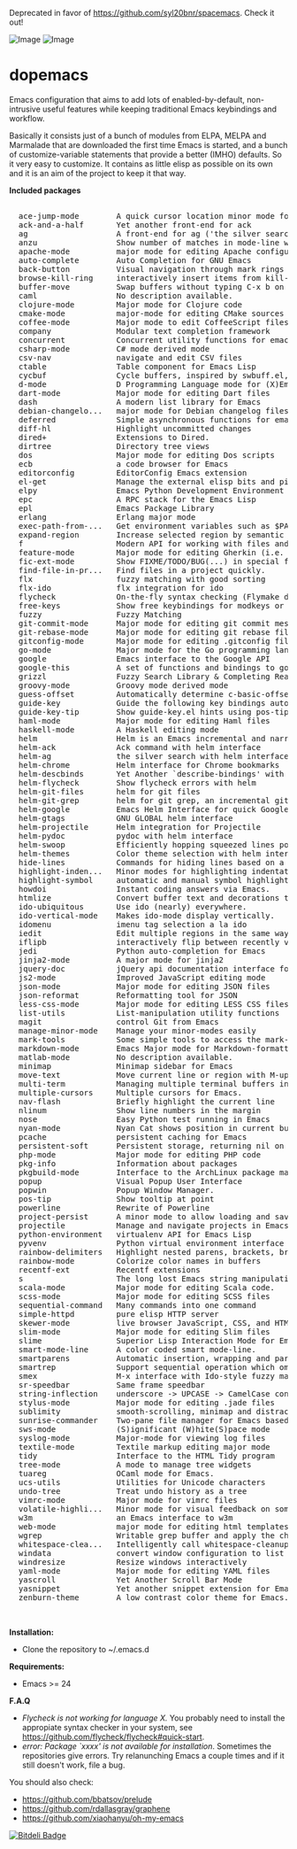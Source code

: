 Deprecated in favor of https://github.com/syl20bnr/spacemacs. Check it out!

![Image](../../blob/master/dopemacs.png?raw=true)
![Image](../../blob/master/dopemacs2.png?raw=true)

dopemacs
========

Emacs configuration that aims to add lots of enabled-by-default,
non-intrusive useful features while keeping traditional Emacs
keybindings and workflow.

Basically it consists just of a bunch of modules from ELPA, MELPA and
Marmalade that are downloaded the first time Emacs is started, and a
bunch of customize-variable statements that provide a better (IMHO)
defaults. So it very easy to customize. It contains as little elisp as
possible on its own and it is an aim of the project to keep it that
way.

**Included packages**

<pre>

  ace-jump-mode        A quick cursor location minor mode for emacs
  ack-and-a-half       Yet another front-end for ack
  ag                   A front-end for ag ('the silver searcher'), the C ack replacement.
  anzu                 Show number of matches in mode-line while searching
  apache-mode          major mode for editing Apache configuration files
  auto-complete        Auto Completion for GNU Emacs
  back-button          Visual navigation through mark rings
  browse-kill-ring     interactively insert items from kill-ring
  buffer-move          Swap buffers without typing C-x b on each window
  caml                 No description available.
  clojure-mode         Major mode for Clojure code
  cmake-mode           major-mode for editing CMake sources
  coffee-mode          Major mode to edit CoffeeScript files in Emacs
  company              Modular text completion framework
  concurrent           Concurrent utility functions for emacs lisp
  csharp-mode          C# mode derived mode
  csv-nav              navigate and edit CSV files
  ctable               Table component for Emacs Lisp
  cycbuf               Cycle buffers, inspired by swbuff.el, swbuff-x.el, and bs.el
  d-mode               D Programming Language mode for (X)Emacs
  dart-mode            Major mode for editing Dart files
  dash                 A modern list library for Emacs
  debian-changelo...   major mode for Debian changelog files.
  deferred             Simple asynchronous functions for emacs lisp
  diff-hl              Highlight uncommitted changes
  dired+               Extensions to Dired.
  dirtree              Directory tree views
  dos                  Major mode for editing Dos scripts
  ecb                  a code browser for Emacs
  editorconfig         EditorConfig Emacs extension
  el-get               Manage the external elisp bits and pieces you depend upon
  elpy                 Emacs Python Development Environment
  epc                  A RPC stack for the Emacs Lisp
  epl                  Emacs Package Library
  erlang               Erlang major mode
  exec-path-from-...   Get environment variables such as $PATH from the shell
  expand-region        Increase selected region by semantic units.
  f                    Modern API for working with files and directories
  feature-mode         Major mode for editing Gherkin (i.e. Cucumber) user stories
  fic-ext-mode         Show FIXME/TODO/BUG(...) in special face only in comments and strings
  find-file-in-pr...   Find files in a project quickly.
  flx                  fuzzy matching with good sorting
  flx-ido              flx integration for ido
  flycheck             On-the-fly syntax checking (Flymake done right)
  free-keys            Show free keybindings for modkeys or prefixes
  fuzzy                Fuzzy Matching
  git-commit-mode      Major mode for editing git commit messages
  git-rebase-mode      Major mode for editing git rebase files
  gitconfig-mode       Major mode for editing .gitconfig files
  go-mode              Major mode for the Go programming language
  google               Emacs interface to the Google API
  google-this          A set of functions and bindings to google under point.
  grizzl               Fuzzy Search Library & Completing Read
  groovy-mode          Groovy mode derived mode
  guess-offset         Automatically determine c-basic-offset
  guide-key            Guide the following key bindings automatically and dynamically
  guide-key-tip        Show guide-key.el hints using pos-tip.el
  haml-mode            Major mode for editing Haml files
  haskell-mode         A Haskell editing mode
  helm                 Helm is an Emacs incremental and narrowing framework
  helm-ack             Ack command with helm interface
  helm-ag              the silver search with helm interface
  helm-chrome          Helm interface for Chrome bookmarks
  helm-descbinds       Yet Another `describe-bindings' with `helm'.
  helm-flycheck        Show flycheck errors with helm
  helm-git-files       helm for git files
  helm-git-grep        helm for git grep, an incremental git-grep(1)
  helm-google          Emacs Helm Interface for quick Google searches
  helm-gtags           GNU GLOBAL helm interface
  helm-projectile      Helm integration for Projectile
  helm-pydoc           pydoc with helm interface
  helm-swoop           Efficiently hopping squeezed lines powered by helm interface
  helm-themes          Color theme selection with helm interface
  hide-lines           Commands for hiding lines based on a regexp
  highlight-inden...   Minor modes for highlighting indentation
  highlight-symbol     automatic and manual symbol highlighting
  howdoi               Instant coding answers via Emacs.
  htmlize              Convert buffer text and decorations to HTML.
  ido-ubiquitous       Use ido (nearly) everywhere.
  ido-vertical-mode    Makes ido-mode display vertically.
  idomenu              imenu tag selection a la ido
  iedit                Edit multiple regions in the same way simultaneously.
  iflipb               interactively flip between recently visited buffers
  jedi                 Python auto-completion for Emacs
  jinja2-mode          A major mode for jinja2
  jquery-doc           jQuery api documentation interface for emacs
  js2-mode             Improved JavaScript editing mode
  json-mode            Major mode for editing JSON files
  json-reformat        Reformatting tool for JSON
  less-css-mode        Major mode for editing LESS CSS files (lesscss.org)
  list-utils           List-manipulation utility functions
  magit                control Git from Emacs
  manage-minor-mode    Manage your minor-modes easily
  mark-tools           Some simple tools to access the mark-ring in Emacs
  markdown-mode        Emacs Major mode for Markdown-formatted text files
  matlab-mode          No description available.
  minimap              Minimap sidebar for Emacs
  move-text            Move current line or region with M-up or M-down.
  multi-term           Managing multiple terminal buffers in Emacs.
  multiple-cursors     Multiple cursors for Emacs.
  nav-flash            Briefly highlight the current line
  nlinum               Show line numbers in the margin
  nose                 Easy Python test running in Emacs
  nyan-mode            Nyan Cat shows position in current buffer in mode-line.
  pcache               persistent caching for Emacs
  persistent-soft      Persistent storage, returning nil on failure
  php-mode             Major mode for editing PHP code
  pkg-info             Information about packages
  pkgbuild-mode        Interface to the ArchLinux package manager
  popup                Visual Popup User Interface
  popwin               Popup Window Manager.
  pos-tip              Show tooltip at point
  powerline            Rewrite of Powerline
  project-persist      A minor mode to allow loading and saving of project settings.
  projectile           Manage and navigate projects in Emacs easily
  python-environment   virtualenv API for Emacs Lisp
  pyvenv               Python virtual environment interface
  rainbow-delimiters   Highlight nested parens, brackets, braces a different color at each depth.
  rainbow-mode         Colorize color names in buffers
  recentf-ext          Recentf extensions
  s                    The long lost Emacs string manipulation library.
  scala-mode           Major mode for editing Scala code.
  scss-mode            Major mode for editing SCSS files
  sequential-command   Many commands into one command
  simple-httpd         pure elisp HTTP server
  skewer-mode          live browser JavaScript, CSS, and HTML interaction
  slim-mode            Major mode for editing Slim files
  slime                Superior Lisp Interaction Mode for Emacs
  smart-mode-line      A color coded smart mode-line.
  smartparens          Automatic insertion, wrapping and paredit-like navigation with user defined pairs.
  smartrep             Support sequential operation which omitted prefix keys.
  smex                 M-x interface with Ido-style fuzzy matching.
  sr-speedbar          Same frame speedbar
  string-inflection    underscore -> UPCASE -> CamelCase conversion of names
  stylus-mode          Major mode for editing .jade files
  sublimity            smooth-scrolling, minimap and distraction-free mode
  sunrise-commander    Two-pane file manager for Emacs based on Dired and inspired by MC
  sws-mode             (S)ignificant (W)hite(S)pace mode
  syslog-mode          Major-mode for viewing log files
  textile-mode         Textile markup editing major mode
  tidy                 Interface to the HTML Tidy program
  tree-mode            A mode to manage tree widgets
  tuareg               OCaml mode for Emacs.
  ucs-utils            Utilities for Unicode characters
  undo-tree            Treat undo history as a tree
  vimrc-mode           Major mode for vimrc files
  volatile-highli...   Minor mode for visual feedback on some operations.
  w3m                  an Emacs interface to w3m
  web-mode             major mode for editing html templates
  wgrep                Writable grep buffer and apply the changes to files
  whitespace-clea...   Intelligently call whitespace-cleanup on save
  windata              convert window configuration to list
  windresize           Resize windows interactively
  yaml-mode            Major mode for editing YAML files
  yascroll             Yet Another Scroll Bar Mode
  yasnippet            Yet another snippet extension for Emacs.
  zenburn-theme        A low contrast color theme for Emacs.


</pre>

**Installation:**

- Clone the repository to ~/.emacs.d

**Requirements:**

- Emacs >= 24

**F.A.Q**
- *Flycheck is not working for language X.* You probably need to install the appropiate syntax checker in your system, see https://github.com/flycheck/flycheck#quick-start.
- *error: Package `xxxx' is not available for installation*. Sometimes the repositories give errors. Try relanunching Emacs a couple times and if it still doesn't work, file a bug.

You should also check:
- https://github.com/bbatsov/prelude
- https://github.com/rdallasgray/graphene
- https://github.com/xiaohanyu/oh-my-emacs


[![Bitdeli Badge](https://d2weczhvl823v0.cloudfront.net/kovan/dopemacs/trend.png)](https://bitdeli.com/free "Bitdeli Badge")

